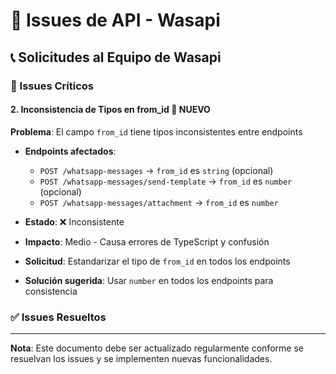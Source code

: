 # 🐛 Issues de API - Wasapi

## 📞 Solicitudes al Equipo de Wasapi

### 🔴 Issues Críticos

#### 2. **Inconsistencia de Tipos en from_id** 🔴 NUEVO
**Problema**: El campo `from_id` tiene tipos inconsistentes entre endpoints
- **Endpoints afectados**: 
  - `POST /whatsapp-messages` → `from_id` es `string` (opcional)
  - `POST /whatsapp-messages/send-template` → `from_id` es `number` (opcional)
  - `POST /whatsapp-messages/attachment` → `from_id` es `number`

- **Estado**: ❌ Inconsistente
- **Impacto**: Medio - Causa errores de TypeScript y confusión
- **Solicitud**: Estandarizar el tipo de `from_id` en todos los endpoints
- **Solución sugerida**: Usar `number` en todos los endpoints para consistencia

### ✅ Issues Resueltos


---

**Nota**: Este documento debe ser actualizado regularmente conforme se resuelvan los issues y se implementen nuevas funcionalidades. 